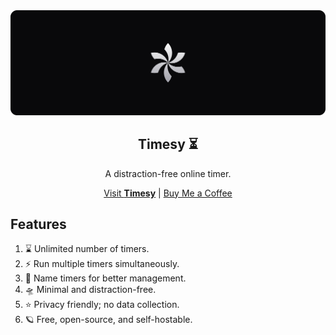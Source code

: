 <div align="center">
  <img src="/assets/banner.svg" alt="Timesy Logo Banner" />
  <h2>Timesy ⏳️</h2>
  <p>A distraction-free online timer.</p>
  <a href="https://timesy.mvze.net">Visit <strong>Timesy</strong></a> | <a href="https://buymeacoffee.com/remvze">Buy Me a Coffee</a>
</div>

## Features

1. ⌛ Unlimited number of timers.
1. ⚡ Run multiple timers simultaneously.
1. 📝 Name timers for better management.
1. 🛸 Minimal and distraction-free.
1. ⭐ Privacy friendly; no data collection.
1. 🪐 Free, open-source, and self-hostable.

